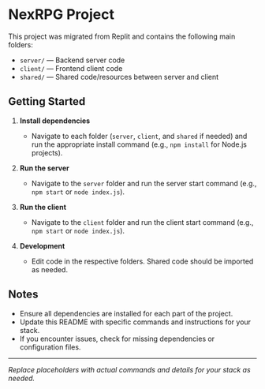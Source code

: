 # NexRPG Project

This project was migrated from Replit and contains the following main folders:

- `server/` — Backend server code
- `client/` — Frontend client code
- `shared/` — Shared code/resources between server and client

## Getting Started

1. **Install dependencies**
   - Navigate to each folder (`server`, `client`, and `shared` if needed) and run the appropriate install command (e.g., `npm install` for Node.js projects).

2. **Run the server**
   - Navigate to the `server` folder and run the server start command (e.g., `npm start` or `node index.js`).

3. **Run the client**
   - Navigate to the `client` folder and run the client start command (e.g., `npm start` or `node index.js`).

4. **Development**
   - Edit code in the respective folders. Shared code should be imported as needed.

## Notes
- Ensure all dependencies are installed for each part of the project.
- Update this README with specific commands and instructions for your stack.
- If you encounter issues, check for missing dependencies or configuration files.

---

*Replace placeholders with actual commands and details for your stack as needed.*
